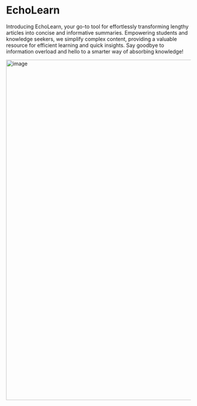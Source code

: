 # EchoLearn
Introducing EchoLearn, 
your go-to tool for effortlessly transforming lengthy articles into concise and informative summaries. Empowering students and knowledge seekers, we simplify complex content, providing a valuable resource for efficient learning and quick insights. Say goodbye to information overload and hello to a smarter way of absorbing knowledge!

<img width="927" alt="image" src="https://github.com/s2ahil/EchoLearn/assets/101473078/9e2176d4-68f8-41c7-b1dc-f98aa6f8c865">
